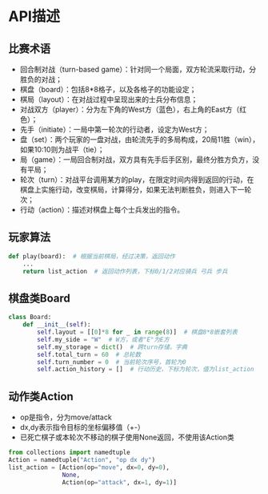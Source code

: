 # API描述
## 比赛术语
- 回合制对战（turn-based game）：针对同一个局面，双方轮流采取行动，分胜负的对战；
- 棋盘（board）：包括8*8格子，以及各格子的功能设定；
- 棋局（layout）：在对战过程中呈现出来的士兵分布信息；
- 对战双方（player）：分为左下角的West方（蓝色），右上角的East方（红色）；
- 先手（initiate）：一局中第一轮次的行动者，设定为West方；
- 盘（set）：两个玩家的一盘对战，由轮流先手的多局构成，20局11胜（win），如果10:10则为战平（tie）；
- 局（game）：一局回合制对战，双方具有先手后手区别，最终分胜方负方，没有平局；
- 轮次（turn）：对战平台调用某方的play，在限定时间内得到返回的行动，在棋盘上实施行动，改变棋局，计算得分，如果无法判断胜负，则进入下一轮次；
- 行动（action）：描述对棋盘上每个士兵发出的指令。

## 玩家算法
```python
def play(board):  # 根据当前棋局，经过决策，返回动作
    ...
    return list_action  # 返回动作列表，下标0/1/2对应骑兵 弓兵 步兵
```

## 棋盘类Board
```python
class Board:
    def __init__(self):
        self.layout = [[0]*8 for _ in range(8)]  # 棋盘8*8嵌套列表
        self.my_side = "W"  # W方，或者"E"为E方
        self.my_storage = dict()  # 跨turn存储，字典
        self.total_turn = 60  # 总轮数
        self.turn_number = 0  # 当前轮次序号，首轮为0
        self.action_history = []  # 行动历史，下标为轮次，值为list_action
```

## 动作类Action
- op是指令，分为move/attack
- dx,dy表示指令目标的坐标偏移值（+-）
- 已死亡棋子或本轮次不移动的棋子使用None返回，不使用该Action类
```python
from collections import namedtuple
Action = namedtuple("Action", "op dx dy")
list_action = [Action(op="move", dx=0, dy=0), 
               None,
               Action(op="attack", dx=1, dy=1)]
```